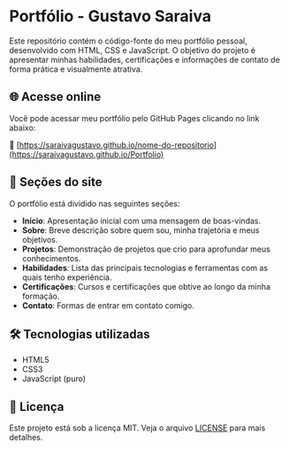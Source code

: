 # Portfólio - Gustavo Saraiva

Este repositório contém o código-fonte do meu portfólio pessoal, desenvolvido com HTML, CSS e JavaScript. O objetivo do projeto é apresentar minhas habilidades, certificações e informações de contato de forma prática e visualmente atrativa.

## 🌐 Acesse online

Você pode acessar meu portfólio pelo GitHub Pages clicando no link abaixo:

🔗 [https://saraivagustavo.github.io/nome-do-repositorio](https://saraivagustavo.github.io/Portfolio)

## 📂 Seções do site

O portfólio está dividido nas seguintes seções:

- **Início**: Apresentação inicial com uma mensagem de boas-vindas.
- **Sobre**: Breve descrição sobre quem sou, minha trajetória e meus objetivos.
- **Projetos**: Demonstração de projetos que crio para aprofundar meus conhecimentos.
- **Habilidades**: Lista das principais tecnologias e ferramentas com as quais tenho experiência.
- **Certificações**: Cursos e certificações que obtive ao longo da minha formação.
- **Contato**: Formas de entrar em contato comigo.

## 🛠 Tecnologias utilizadas

- HTML5
- CSS3
- JavaScript (puro)

## 📄 Licença

Este projeto está sob a licença MIT. Veja o arquivo [LICENSE](LICENSE) para mais detalhes.


